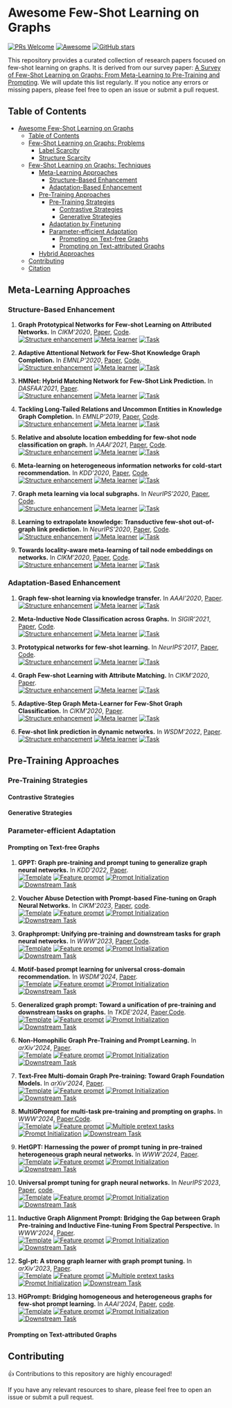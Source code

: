 <a name="awesome-few-shot"></a>
# Awesome Few-Shot Learning on Graphs

[![PRs Welcome](https://img.shields.io/badge/PRs-Welcome-brightgreen.svg)](https://github.com/smufang/fewshotgraph/pulls) [![Awesome](https://awesome.re/badge.svg)](https://awesome.re) [![GitHub stars](https://img.shields.io/github/stars/smufang/fewshotgraph.svg)](https://github.com/smufang/fewshotgraph/stargazers)

This repository provides a curated collection of research papers focused on few-shot learning on graphs. It is derived from our survey paper: [A Survey of Few-Shot Learning on Graphs: From Meta-Learning to Pre-Training and Prompting](#). We will update this list regularly. If you notice any errors or missing papers, please feel free to open an issue or submit a pull request.

<a name="table-of-contents"></a>
## Table of Contents

- [Awesome Few-Shot Learning on Graphs](#awesome-few-shot)
  - [Table of Contents](#table-of-contents)
  - [Few-Shot Learning on Graphs: Problems](#few-shot-problem)
    - [Label Scarcity](#label-sacrcity)
    - [Structure Scarcity](#structure-sacrcity)
  - [Few-Shot Learning on Graphs: Techniques](#few-shot-technique)
    - [Meta-Learning Approaches](#meta-learning)
      - [Structure-Based Enhancement](#structure-enhancement)
      - [Adaptation-Based Enhancement](#adaptation-enhancement)
    - [Pre-Training Approaches](#pre-training)
      - [Pre-Training Strategies](#pre-training-strategies)
        - [Contrastive Strategies](#contrastive-strategies)
        - [Generative Strategies](#generative-strategies)
      - [Adaptation by Finetuning](#finetuning)
      - [Parameter-efficient Adaptation](#parameter-efficient)
        - [Prompting on Text-free Graphs](#text-free-graph)
        - [Prompting on Text-attributed Graphs](#tag)
    - [Hybrid Approaches](#hybrid) 
  - [Contributing](#contributing)
  - [Citation](#citation)


<a name="meta-learning"></a>
## Meta-Learning Approaches

<a name="structure-enhancement"></a>
### Structure-Based Enhancement
1. **Graph Prototypical Networks for Few-shot Learning on Attributed Networks.** In *CIKM'2020*, [Paper](https://arxiv.org/pdf/2006.12739), [Code](https://github.com/kaize0409/GPN_Graph-Few-shot).\
[![Structure enhancement](https://img.shields.io/badge/Structure%20enhancement-Node-brightgreen)](#) 
[![Meta learner](https://img.shields.io/badge/Meta%20learner-Protonets-red)](#) 
[![Task](https://img.shields.io/badge/Task-Node-yellow)](#)

2. **Adaptive Attentional Network for Few-Shot Knowledge Graph Completion.** In *EMNLP'2020*, [Paper](https://arxiv.org/pdf/2010.09638), [Code](https://github.com/JiaweiSheng/FAAN).\
[![Structure enhancement](https://img.shields.io/badge/Structure%20enhancement-Node-brightgreen)](#) 
[![Meta learner](https://img.shields.io/badge/Meta%20learner-Protonets-red)](#) 
[![Task](https://img.shields.io/badge/Task-Edge-yellow)](#)

3. **HMNet: Hybrid Matching Network for Few-Shot Link Prediction.** In *DASFAA'2021*, [Paper](https://link.springer.com/chapter/10.1007/978-3-030-73194-6_21).\
[![Structure enhancement](https://img.shields.io/badge/Structure%20enhancement-Edge-brightgreen)](#) 
[![Meta learner](https://img.shields.io/badge/Meta%20learner-MN-red)](#) 
[![Task](https://img.shields.io/badge/Task-Edge-yellow)](#)

4. **Tackling Long-Tailed Relations and Uncommon Entities in Knowledge Graph Completion.** In *EMNLP'2019*, [Paper](https://arxiv.org/pdf/1909.11359), [Code](https://github.com/ZihaoWang/Few-shot-KGC).\
[![Structure enhancement](https://img.shields.io/badge/Structure%20enhancement-Edge-brightgreen)](#) 
[![Meta learner](https://img.shields.io/badge/Meta%20learner-MAML-red)](#) 
[![Task](https://img.shields.io/badge/Task-Edge-yellow)](#)

5. **Relative and absolute location embedding for few-shot node classification on graph.** In *AAAI'2021*, [Paper](https://zemin-liu.github.io/papers/Relative%20and%20Absolute%20Location%20Embedding%20for%20Few-Shot%20Node%20Classification%20on%20Graph.pdf), [Code](https://github.com/shuaiOKshuai/RALE).\
[![Structure enhancement](https://img.shields.io/badge/Structure%20enhancement-Path-brightgreen)](#) 
[![Meta learner](https://img.shields.io/badge/Meta%20learner-MAML-red)](#) 
[![Task](https://img.shields.io/badge/Task-Node-yellow)](#)

6. **Meta-learning on heterogeneous information networks for cold-start recommendation.** In *KDD'2020*, [Paper](https://fangyuan1st.github.io/paper/KDD20_MetaHIN.pdf), [Code](https://github.com/rootlu/MetaHIN).\
[![Structure enhancement](https://img.shields.io/badge/Structure%20enhancement-Path-brightgreen)](#) 
[![Meta learner](https://img.shields.io/badge/Meta%20learner-MAML-red)](#) 
[![Task](https://img.shields.io/badge/Task-Node-yellow)](#)

7. **Graph meta learning via local subgraphs.** In *NeurIPS'2020*, [Paper](https://proceedings.neurips.cc/paper_files/paper/2020/file/412604be30f701b1b1e3124c252065e6-Paper.pdf), [Code](https://github.com/mims-harvard/G-Meta).\
[![Structure enhancement](https://img.shields.io/badge/Structure%20enhancement-Subgraph-brightgreen)](#) 
[![Meta learner](https://img.shields.io/badge/Meta%20learner-Hybrid-red)](#) 
[![Task](https://img.shields.io/badge/Task-Node,%20Edge-yellow)](#)

8. **Learning to extrapolate knowledge: Transductive few-shot out-of-graph link prediction.** In *NeurIPS'2020*, [Paper](https://proceedings.neurips.cc/paper_files/paper/2020/file/0663a4ddceacb40b095eda264a85f15c-Paper.pdf), [Code](https://github.com/JinheonBaek/GEN).\
[![Structure enhancement](https://img.shields.io/badge/Structure%20enhancement-Subgraph-brightgreen)](#) 
[![Meta learner](https://img.shields.io/badge/Meta%20learner-Protonets-red)](#) 
[![Task](https://img.shields.io/badge/Task-Edge-yellow)](#)

9. **Towards locality-aware meta-learning of tail node embeddings on networks.** In *CIKM'2020*, [Paper](https://zemin-liu.github.io/papers/CIKM-20-towards-locality-aware-meta-learning-of-tail-node-embeddings-on-network.pdf), [Code](https://github.com/smufang/meta-tail2vec).\
[![Structure enhancement](https://img.shields.io/badge/Structure%20enhancement-Subgraph-brightgreen)](#) 
[![Meta learner](https://img.shields.io/badge/Meta%20learner-MAML-red)](#) 
[![Task](https://img.shields.io/badge/Task-Node,%20Edge-yellow)](#)


<a name="adaptation-enhancement"></a>
### Adaptation-Based Enhancement
1. **Graph few-shot learning via knowledge transfer.** In *AAAI'2020*, [Paper](https://grlearning.github.io/papers/13.pdf).\
[![Structure enhancement](https://img.shields.io/badge/Adaptation%20enhancement-Graph-brightgreen)](#) 
[![Meta learner](https://img.shields.io/badge/Meta%20learner-MAML-red)](#) 
[![Task](https://img.shields.io/badge/Task-Node-yellow)](#)

2. **Meta-Inductive Node Classification across Graphs.** In *SIGIR'2021*, [Paper](https://arxiv.org/pdf/2105.06725), [Code](https://github.com/WenZhihao666/MI-GNN).\
[![Structure enhancement](https://img.shields.io/badge/Adaptation%20enhancement-Graph-brightgreen)](#) 
[![Meta learner](https://img.shields.io/badge/Meta%20learner-Hybrid-red)](#) 
[![Task](https://img.shields.io/badge/Task-Node-yellow)](#)

3. **Prototypical networks for few-shot learning.** In *NeurIPS'2017*, [Paper](https://proceedings.neurips.cc/paper_files/paper/2017/file/cb8da6767461f2812ae4290eac7cbc42-Paper.pdf), [Code](https://github.com/orobix/Prototypical-Networks-for-Few-shot-Learning-PyTorch).\
[![Structure enhancement](https://img.shields.io/badge/Adaptation%20enhancement-Task-brightgreen)](#) 
[![Meta learner](https://img.shields.io/badge/Meta%20learner-Protonets-red)](#) 
[![Task](https://img.shields.io/badge/Task-Node-yellow)](#)

4. **Graph Few-shot Learning with Attribute Matching.** In *CIKM'2020*, [Paper](https://www.researchgate.net/profile/Kaize-Ding/publication/346267392_Graph_Few-shot_Learning_with_Attribute_Matching/links/61687a7766e6b95f07cb607d/Graph-Few-shot-Learning-with-Attribute-Matching.pdf).\
[![Structure enhancement](https://img.shields.io/badge/Adaptation%20enhancement-Task-brightgreen)](#) 
[![Meta learner](https://img.shields.io/badge/Meta%20learner-MAML-red)](#) 
[![Task](https://img.shields.io/badge/Task-Node-yellow)](#)

5. **Adaptive-Step Graph Meta-Learner for Few-Shot Graph Classification.** In *CIKM'2020*, [Paper](https://arxiv.org/pdf/2003.08246).\
[![Structure enhancement](https://img.shields.io/badge/Adaptation%20enhancement-Step%20Size-brightgreen)](#) 
[![Meta learner](https://img.shields.io/badge/Meta%20learner-MAML-red)](#) 
[![Task](https://img.shields.io/badge/Task-Graph-yellow)](#)

6. **Few-shot link prediction in dynamic networks.** In *WSDM'2022*, [Paper](https://yuanfulu.github.io/publication/WSDM-MetaDyGNN.pdf).\
[![Structure enhancement](https://img.shields.io/badge/Adaptation%20enhancement-Hybrid-brightgreen)](#) 
[![Meta learner](https://img.shields.io/badge/Meta%20learner-MAML-red)](#) 
[![Task](https://img.shields.io/badge/Task-Edge-yellow)](#)

<a name="pre-training"></a>
## Pre-Training Approaches

<a name="pre-training-strategies"></a>
### Pre-Training Strategies

<a name="contrastive-strategies"></a>
#### Contrastive Strategies

<a name="generative-strategies"></a>
#### Generative Strategies

<a name="parameter-efficient"></a>
### Parameter-efficient Adaptation

<a name="text-free-graph"></a>
#### Prompting on Text-free Graphs
1. **GPPT: Graph pre-training and prompt tuning to generalize graph neural networks.** In *KDD'2022*, [Paper](https://dl.acm.org/doi/abs/10.1145/3534678.3539249).\
[![Template](https://img.shields.io/badge/Template-Subgraph--token_similarity-brightgreen)](#) 
[![Feature prompt](https://img.shields.io/badge/Feature_prompt-Input-red)](#) 
[![Prompt Initialization](https://img.shields.io/badge/Prompt_initialization-Random-yellow)](#)
[![Downstream Task](https://img.shields.io/badge/Downstream_Task-Node-blue)](#)

2. **Voucher Abuse Detection with Prompt-based Fine-tuning on Graph Neural Networks.** In *CIKM'2023*, [Paper](https://dl.acm.org/doi/pdf/10.1145/3583780.3615505), [code](https://github.com/WenZhihao666/VPGNN).\
[![Template](https://img.shields.io/badge/Template-Node--token_matching-brightgreen)](#) 
[![Feature prompt](https://img.shields.io/badge/Structure_prompt-8A2BE2)](#) 
[![Prompt Initialization](https://img.shields.io/badge/Prompt_initialization-Random-yellow)](#)
[![Downstream Task](https://img.shields.io/badge/Downstream_Task-Node-blue)](#)

3. **Graphprompt: Unifying pre-training and downstream tasks for graph neural networks.** In *WWW'2023*, [Paper](https://dl.acm.org/doi/pdf/10.1145/3543507.3583386),[Code](https://github.com/Starlien95/GraphPrompt).\
[![Template](https://img.shields.io/badge/Template-Subgraph_similarity-brightgreen)](#) 
[![Feature prompt](https://img.shields.io/badge/Feature_prompt-Readout-red)](#) 
[![Prompt Initialization](https://img.shields.io/badge/Prompt_initialization-Random-yellow)](#)
[![Downstream Task](https://img.shields.io/badge/Downstream_Task-Node,_Edge,_Graph-blue)](#)

4. **Motif-based prompt learning for universal cross-domain recommendation.** In *WSDM'2024*, [Paper](https://dl.acm.org/doi/abs/10.1145/3616855.3635754).\
[![Template](https://img.shields.io/badge/Template-Subgraph_similarity-brightgreen)](#) 
[![Feature prompt](https://img.shields.io/badge/Feature_prompt-Readout-red)](#) 
[![Prompt Initialization](https://img.shields.io/badge/Prompt_initialization-Random-yellow)](#)
[![Downstream Task](https://img.shields.io/badge/Downstream_Task-Edge-blue)](#)

5. **Generalized graph prompt: Toward a unification of pre-training and downstream tasks on graphs.** In *TKDE'2024*, [Paper](https://ieeexplore.ieee.org/abstract/document/10572358),[Code](https://github.com/Starlien95/GraphPrompt).\
[![Template](https://img.shields.io/badge/Template-Subgraph_similarity-brightgreen)](#) 
[![Feature prompt](https://img.shields.io/badge/Feature_prompt-All_layers-red)](#) 
[![Prompt Initialization](https://img.shields.io/badge/Prompt_initialization-Random-yellow)](#)
[![Downstream Task](https://img.shields.io/badge/Downstream_Task-Node,_Edge,_Graph-blue)](#)

6. **Non-Homophilic Graph Pre-Training and Prompt Learning.** In *arXiv'2024*, [Paper](https://arxiv.org/abs/2408.12594).\
[![Template](https://img.shields.io/badge/Template-Subgraph_similarity-brightgreen)](#) 
[![Feature prompt](https://img.shields.io/badge/Feature_prompt-Readout-red)](#) 
[![Prompt Initialization](https://img.shields.io/badge/Prompt_initialization-Conditional-yellow)](#)
[![Downstream Task](https://img.shields.io/badge/Downstream_Task-Node,_Edge,_Graph-blue)](#)

7. **Text-Free Multi-domain Graph Pre-training: Toward Graph Foundation Models.** In *arXiv'2024*, [Paper](https://arxiv.org/abs/2405.13934).\
[![Template](https://img.shields.io/badge/Template-Node_similarity-brightgreen)](#) 
[![Feature prompt](https://img.shields.io/badge/Feature_prompt-Readout-red)](#) 
[![Prompt Initialization](https://img.shields.io/badge/Prompt_initialization-Pretext_tokens-yellow)](#)
[![Downstream Task](https://img.shields.io/badge/Downstream_Task-Node,_Edge,_Graph-blue)](#)

8. **MultiGPrompt for multi-task pre-training and prompting on graphs.** In *WWW'2024*, [Paper](https://dl.acm.org/doi/abs/10.1145/3589334.3645423),[Code](https://github.com/Nashchou/MultiGPrompt).\
[![Template](https://img.shields.io/badge/Template-Node_similarity-brightgreen)](#) 
[![Feature prompt](https://img.shields.io/badge/Feature_prompt-All_layers-red)](#)
[![Multiple pretext tasks](https://img.shields.io/badge/Multiple_pretext_tasks-deeppink)](#)
[![Prompt Initialization](https://img.shields.io/badge/Prompt_initialization-Pretext_tokens-yellow)](#)
[![Downstream Task](https://img.shields.io/badge/Downstream_Task-Node,_Edge,_Graph-blue)](#)

9. **HetGPT: Harnessing the power of prompt tuning in pre-trained heterogeneous graph neural networks.** In *WWW'2024*, [Paper](https://dl.acm.org/doi/pdf/10.1145/3589334.3645685).\
[![Template](https://img.shields.io/badge/Template-Node_similarity-brightgreen)](#) 
[![Feature prompt](https://img.shields.io/badge/Feature_prompt-input-red)](#)
[![Prompt Initialization](https://img.shields.io/badge/Prompt_initialization-Random-yellow)](#)
[![Downstream Task](https://img.shields.io/badge/Downstream_Task-Node-blue)](#)

10. **Universal prompt tuning for graph neural networks.** In *NeurIPS'2023*, [Paper](https://proceedings.neurips.cc/paper_files/paper/2023/hash/a4a1ee071ce0fe63b83bce507c9dc4d7-Abstract-Conference.html), [code](https://github.com/zjunet/GPF).\
[![Template](https://img.shields.io/badge/Template-Universal_feature/spectral_space-brightgreen)](#) 
[![Feature prompt](https://img.shields.io/badge/Feature_prompt-Input-red)](#)
[![Prompt Initialization](https://img.shields.io/badge/Prompt_initialization-Random-yellow)](#)
[![Downstream Task](https://img.shields.io/badge/Downstream_Task-Node,_Edge,_Graph-blue)](#)

11. **Inductive Graph Alignment Prompt: Bridging the Gap between Graph Pre-training and Inductive Fine-tuning From Spectral Perspective.** In *WWW'2024*, [Paper](https://dl.acm.org/doi/pdf/10.1145/3589334.3645620).\
[![Template](https://img.shields.io/badge/Template-universal_feature/spectral_space-brightgreen)](#) 
[![Feature prompt](https://img.shields.io/badge/Feature_prompt-Singal-red)](#)
[![Prompt Initialization](https://img.shields.io/badge/Prompt_initialization-Random-yellow)](#)
[![Downstream Task](https://img.shields.io/badge/Downstream_Task-Node,_Graph-blue)](#)

12. **Sgl-pt: A strong graph learner with graph prompt tuning.** In *arXiv'2023*, [Paper](https://arxiv.org/abs/2302.12449).\
[![Template](https://img.shields.io/badge/Template-Dual--template-brightgreen)](#)
[![Feature prompt](https://img.shields.io/badge/Structure_prompt-8A2BE2)](#) 
[![Multiple pretext tasks](https://img.shields.io/badge/Multiple_pretext_tasks-deeppink)](#)
[![Prompt Initialization](https://img.shields.io/badge/Prompt_initialization-Random-yellow)](#)
[![Downstream Task](https://img.shields.io/badge/Downstream_Task-Graph-blue)](#)

13. **HGPrompt: Bridging homogeneous and heterogeneous graphs for few-shot prompt learning.** In *AAAI'2024*, [Paper](https://arxiv.org/pdf/2312.01878), [code](https://github.com/Starlien95/HGPrompt).\
[![Template](https://img.shields.io/badge/Template-Dual--template,graph_template-brightgreen)](#)
[![Feature prompt](https://img.shields.io/badge/Feature_prompt-Readout-red)](#)
[![Prompt Initialization](https://img.shields.io/badge/Prompt_initialization-Random-yellow)](#)
[![Downstream Task](https://img.shields.io/badge/Downstream_Task-Node,_Edge,_Graph-blue)](#)




<a name="tag"></a>
#### Prompting on Text-attributed Graphs

<a name="contributing"></a>
## Contributing

:thumbsup: Contributions to this repository are highly encouraged!

If you have any relevant resources to share, please feel free to open an issue or submit a pull request.

